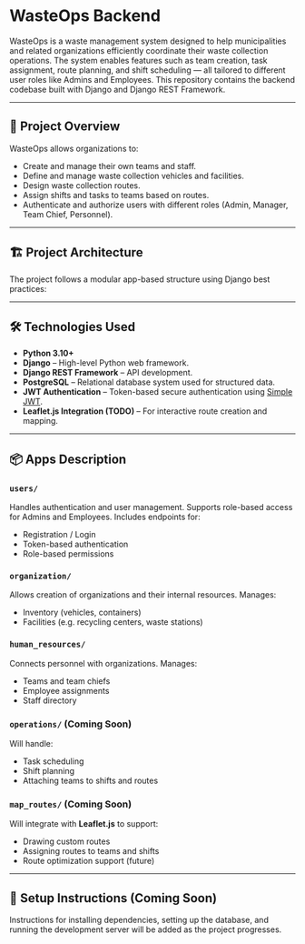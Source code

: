 # WasteOps Backend

WasteOps is a waste management system designed to help municipalities and related organizations efficiently coordinate their waste collection operations. The system enables features such as team creation, task assignment, route planning, and shift scheduling — all tailored to different user roles like Admins and Employees. This repository contains the backend codebase built with Django and Django REST Framework.

---

## 🚀 Project Overview

WasteOps allows organizations to:
- Create and manage their own teams and staff.
- Define and manage waste collection vehicles and facilities.
- Design waste collection routes.
- Assign shifts and tasks to teams based on routes.
- Authenticate and authorize users with different roles (Admin, Manager, Team Chief, Personnel).

---

## 🏗️ Project Architecture

The project follows a modular app-based structure using Django best practices:


---

## 🛠️ Technologies Used

- **Python 3.10+**
- **Django** – High-level Python web framework.
- **Django REST Framework** – API development.
- **PostgreSQL** – Relational database system used for structured data.
- **JWT Authentication** – Token-based secure authentication using [Simple JWT](https://django-rest-framework-simplejwt.readthedocs.io/en/latest/).
- **Leaflet.js Integration (TODO)** – For interactive route creation and mapping.

---

## 📦 Apps Description

### `users/`
Handles authentication and user management. Supports role-based access for Admins and Employees. Includes endpoints for:
- Registration / Login
- Token-based authentication
- Role-based permissions

### `organization/`
Allows creation of organizations and their internal resources. Manages:
- Inventory (vehicles, containers)
- Facilities (e.g. recycling centers, waste stations)

### `human_resources/`
Connects personnel with organizations. Manages:
- Teams and team chiefs
- Employee assignments
- Staff directory

### `operations/` (Coming Soon)
Will handle:
- Task scheduling
- Shift planning
- Attaching teams to shifts and routes

### `map_routes/` (Coming Soon)
Will integrate with **Leaflet.js** to support:
- Drawing custom routes
- Assigning routes to teams and shifts
- Route optimization support (future)

---

## 📄 Setup Instructions (Coming Soon)

Instructions for installing dependencies, setting up the database, and running the development server will be added as the project progresses.
